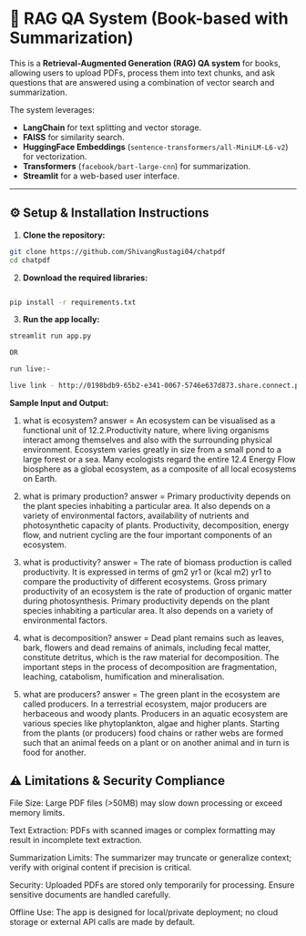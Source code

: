 # 📖 RAG QA System (Book-based with Summarization)

This is a **Retrieval-Augmented Generation (RAG) QA system** for books, allowing users to upload PDFs, process them into text chunks, and ask questions that are answered using a combination of vector search and summarization.

The system leverages:
- **LangChain** for text splitting and vector storage.
- **FAISS** for similarity search.
- **HuggingFace Embeddings** (`sentence-transformers/all-MiniLM-L6-v2`) for vectorization.
- **Transformers** (`facebook/bart-large-cnn`) for summarization.
- **Streamlit** for a web-based user interface.

---

## ⚙️ Setup & Installation Instructions

1. **Clone the repository:**
```bash
git clone https://github.com/ShivangRustagi04/chatpdf
cd chatpdf
```

2. **Download the required libraries:**
```bash

pip install -r requirements.txt

```
3. **Run the app locally:**
```bash
streamlit run app.py

OR 

run live:-

live link - http://0198bdb9-65b2-e341-0067-5746e637d873.share.connect.posit.cloud:80


```




**Sample Input and Output:**

1. what is ecosystem?
answer = An ecosystem can be visualised as a functional unit of 12.2.Productivity nature, where living organisms interact among themselves and also with the surrounding physical environment. Ecosystem varies greatly in size from a small pond to a large forest or a sea. Many ecologists regard the entire 12.4 Energy Flow biosphere as a global ecosystem, as a composite of all local ecosystems on Earth.

2. what is primary production?
answer = Primary productivity depends on the plant species inhabiting a particular area. It also depends on a variety of environmental factors, availability of nutrients and photosynthetic capacity of plants. Productivity, decomposition, energy flow, and nutrient cycling are the four important components of an ecosystem.

3. what is productivity?
answer = The rate of biomass production is called productivity. It is expressed in terms of gm2 yr1 or (kcal m2) yr1 to compare the productivity of different ecosystems. Gross primary productivity of an ecosystem is the rate of production of organic matter during photosynthesis. Primary productivity depends on the plant species inhabiting a particular area. It also depends on a variety of environmental factors.

4. what is decomposition?
answer = Dead plant remains such as leaves, bark, flowers and dead remains of animals, including fecal matter, constitute detritus, which is the raw material for decomposition. The important steps in the process of decomposition are fragmentation, leaching, catabolism, humification and mineralisation.

5. what are producers?
answer = The green plant in the ecosystem are called producers. In a terrestrial ecosystem, major producers are herbaceous and woody plants. Producers in an aquatic ecosystem are various species like phytoplankton, algae and higher plants. Starting from the plants (or producers) food chains or rather webs are formed such that an animal feeds on a plant or on another animal and in turn is food for another.
## ⚠️ Limitations & Security Compliance

File Size: Large PDF files (>50MB) may slow down processing or exceed memory limits.

Text Extraction: PDFs with scanned images or complex formatting may result in incomplete text extraction.

Summarization Limits: The summarizer may truncate or generalize context; verify with original content if precision is critical.

Security: Uploaded PDFs are stored only temporarily for processing. Ensure sensitive documents are handled carefully.

Offline Use: The app is designed for local/private deployment; no cloud storage or external API calls are made by default.